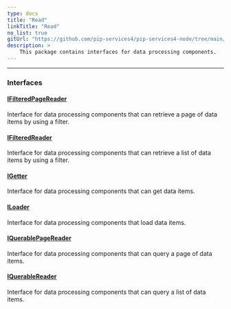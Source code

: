 ```yaml
---
type: docs
title: "Read"
linkTitle: "Read"
no_list: true
gitUrl: "https://github.com/pip-services4/pip-services4-node/tree/main/pip-services4-persistence-node"
description: >
    This package contains interfaces for data processing components.
---
```

---

<div class="module-body"> 

### Interfaces

#### [IFilteredPageReader](ifiltered_page_reader)
Interface for data processing components that can retrieve a page of data items by using a filter.

#### [IFilteredReader](ifiltered_reader)
Interface for data processing components that can retrieve a list of data items by using a filter.

#### [IGetter](igetter)
Interface for data processing components that can get data items.

#### [ILoader](iloader)
Interface for data processing components that load data items.

#### [IQuerablePageReader](iquerable_page_reader)
Interface for data processing components that can query a page of data items.

#### [IQuerableReader](iquerable_reader)
Interface for data processing components that can query a list of data items.

</div>
